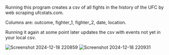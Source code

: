 Running this program creates a csv of all fights in the history of the UFC by web scraping ufcstats.com.

Columns are: outcome, fighter_1, fighter_2, date, location.

Running it again at some point later updates the csv with events not yet in your local csv.

![Screenshot 2024-12-18 220859](https://github.com/user-attachments/assets/0fff15c7-0167-4bf2-80e1-33863d5fcc6b)
![Screenshot 2024-12-18 220931](https://github.com/user-attachments/assets/4c4bc161-1a08-402d-8d1e-daadfe971cd1)
